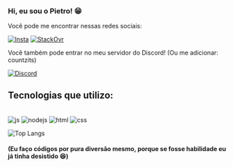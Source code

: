 ### Hi, eu sou o Pietro! 😁
<p>Você pode me encontrar nessas redes sociais:</p>

[![Insta](https://img.shields.io/badge/Instagram-E4405F?style=for-the-badge&logo=instagram&logoColor=white)](https://www.instagram.com/p1eetroo/)
[![StackOvr](https://img.shields.io/badge/Stack_Overflow-FE7A16?style=for-the-badge&logo=stack-overflow&logoColor=white)](https://stackoverflow.com/users/25421684/pietro-borges)

<p>Você também pode entrar no meu servidor do Discord! (Ou me adicionar: countzits)</p>

[![Discord](https://img.shields.io/badge/Discord-7289DA?style=for-the-badge&logo=discord&logoColor=white)](https://discord.gg/6FK5pPhCtv) 

## Tecnologias que utilizo:

<div style="display: inline-block"><br>
 <img align="center" alt="js" src="https://img.shields.io/badge/JavaScript-323330?style=for-the-badge&logo=javascript&logoColor=F7DF1E">
 <img align="center" alt="nodejs" src="https://img.shields.io/badge/Node.js-43853D?style=for-the-badge&logo=node.js&logoColor=white">
 <img align="center" alt="html" src="https://img.shields.io/badge/HTML5-E34F26?style=for-the-badge&logo=html5&logoColor=white">
 <img align="center" alt="css" src="https://img.shields.io/badge/CSS3-1572B6?style=for-the-badge&logo=css3&logoColor=white">
</div></br>

![Top Langs](https://github-readme-stats.vercel.app/api/top-langs/?username=akyiiw&layout=compact&theme=midnight-purple&locale=pt-br)

#### (Eu faço códigos por pura diversão mesmo, porque se fosse habilidade eu já tinha desistido 😆)
